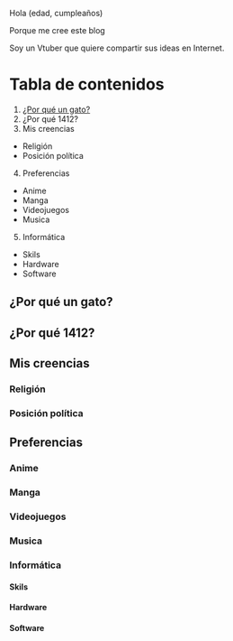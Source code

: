 Hola (edad, cumpleaños)

Porque me cree este blog

Soy un Vtuber que quiere compartir sus ideas en Internet.

# Tabla de contenidos

1. [¿Por qué un gato?](#¿por-qué-un-gato?)
2. ¿Por qué 1412?
3. Mis creencias

- Religión
- Posición política

4. Preferencias

- Anime
- Manga
- Videojuegos
- Musica

5. Informática

- Skils
- Hardware
- Software

## ¿Por qué un gato?

## ¿Por qué 1412?

## Mis creencias

### Religión

### Posición política

## Preferencias

### Anime

### Manga

### Videojuegos

### Musica

### Informática

#### Skils

#### Hardware

#### Software
